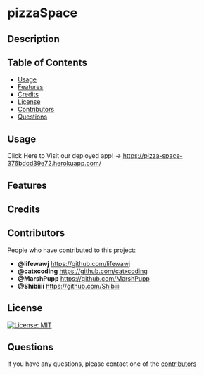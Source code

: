 # pizzaSpace

## Description

## Table of Contents

- [Usage](#usage)
- [Features](#features)
- [Credits](#credits)
- [License](#license)
- [Contributors](#contributors)
- [Questions](#questions)

## Usage

Click Here to Visit our deployed app! -> https://pizza-space-376bdcd39e72.herokuapp.com/

## Features

## Credits

## Contributors

People who have contributed to this project: <br>
- **@lifewawj** https://github.com/lifewawj <br>
- **@catxcoding** https://github.com/catxcoding <br>
- **@MarshPupp** https://github.com/MarshPupp <br>
- **@Shibiiii** https://github.com/Shibiiii <br>

## License
[![License: MIT](https://img.shields.io/badge/License-MIT-yellow.svg)](https://opensource.org/licenses/MIT)

## Questions

If you have any questions, please contact one of the [contributors](#contributors)

